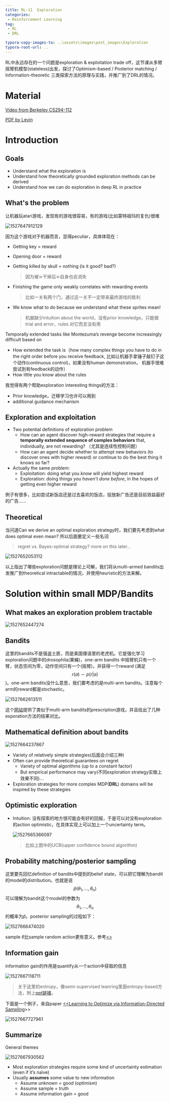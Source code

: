 ```yaml
---
title: RL-11  Exploration
categories:
 - Reinforcement Learning
tag:
 - RL
 - DRL

typora-copy-images-to: ..\assets\images\post_images\Exploration
typora-root-url: ..
---
```


RL中永远存在的一个问题是exploration & exploitation trade off，这节课从多臂摇臂机模型(stateless)出发，探讨了Optimism-based / Posterior matching / Information-theoretic 三类探索方法的原理与实践，并推广到了DRL的情况。

# Material

[Video from Berkeley CS294-112](https://www.bilibili.com/video/av20957290/index_15.html?t=4715)

[PDF by Levin](http://rail.eecs.berkeley.edu/deeprlcourse-fa17/f17docs/lecture_13_exploration.pdf)

# Introduction

## Goals

* Understand what the exploration is
* Understand how theoretically grounded exploration methods can be derived
* Understand how we can do exploration in deep RL in practice 

## What's the problem

让机器玩atari游戏，发现有的游戏很容易，有的游戏(比如蒙特祖玛的复仇)很难

![1527647912129](/assets/images/post_images/Exploration/1527647912129.png)

因为这个游戏对于机器而言，显得peculiar，具体体现在：

* Getting key = reward

* Opening door = reward 

* Getting killed by skull = nothing (is it good? bad?) 

  > 因为被☠干掉后☠自身也会消失

* Finishing the game only weakly correlates with rewarding events

  > 比如一关有两个门，通过这一关不一定带来最终游戏的胜利

* We know what to do because we understand what these sprites mean! 

  > 机器缺少intuition about the world，没有prior knowledge，只能做trial and error，rules 对它而言没有用

  

Temporally extended tasks like Montezuma’s revenge become increasingly difficult based on

  * How extended the task is（how many complex things you have to do in the right order before you receive feedback, 比如让机器手拿锤子敲钉子这个动作(continuous control)，如果没有human demonstration， 机器手很难尝试到有feedback的动作）
  * How little you know about the rules 

我觉得有两个帮助exploration interesting things的方法：

* Prior knowledge，迁移学习也许可以用到
* additional guidance mechanism 

## Exploration and exploitation 

* Two potential definitions of exploration problem 
  * How can an agent discover high-reward strategies that require a **temporally extended sequence of complex behaviors** that, individually, are not rewarding? （尤其是连续性控制问题）
  * How can an agent decide whether to attempt new behaviors (to discover ones with higher reward) or continue to do the best thing it knows so far? 
* Actually the same problem: 
  * Exploitation: doing what you *know* will yield highest reward 
  * Exploration: doing things you *haven’t done before*, in the hopes of getting even higher reward 

例子有很多，比如尝试新饭店还是过去喜欢的饭店，投放新广告还是目前效益最好的广告......

## Theoretical

当问道Can we derive an optimal exploration strategy时，我们要先考虑到what does optimal even mean? 所以后面要定义一些名词

>  regret vs. Bayes-optimal strategy? more on this later… 

![1527652053112](/assets/images/post_images/Exploration/1527652053112.png)

以上指出了哪些exploration问题是理论上可解，我们将从multi-armed bandits出发推广到theoretical intractable的情况，并使用heuristic的方法来解。

# Solution within small MDP/Bandits

## What makes an exploration problem tractable

![1527652447274](/assets/images/post_images/Exploration/1527652447274.png)

## Bandits

这里的bandits不是强盗土匪，而是美国俚语里的老虎机。它是强化学习exploration问题中的drosophila(果蝇)，one-arm bandits 中摇臂机只有一个臂，状态空间为零，动作空间只有一个(摇臂)，并获得一个reward (满足
$$
r(a)\sim p(r|a)
$$
)。one-arm bandits没什么意思，我们要考虑的是multi-arm bandits。注意每个arm的reward都是stochastic。

![1527662613511](/assets/images/post_images/Exploration/1527662613511.png)

这个[网站](http://iosband.github.io/2015/07/28/Beat-the-bandit.html)提供了类似于multi-arm bandits的prescription游戏，并且给出了几种exporation方法的结果对比。

## Mathematical definition about bandits

![1527664237867](/assets/images/post_images/Exploration/1527664237867.png)

* Variety of relatively simple strategies(后面会介绍三种)
* Often can provide theoretical guarantees on regret
  * Variety of optimal algorithms (up to a constant factor)
  * But empirical performance may vary(不同exploration strategy实做上效果不同)… 
* Exploration strategies for more complex MDP(**DRL**) domains will be inspired by these strategies 

## Optimistic exploration

* Intuition: 没有探索的地方很可能会有好的回报，于是可以对没有exploration的action optimistic，在具体实现上可以加上一个uncertainty term。

  ![1527665366097](/assets/images/post_images/Exploration/1527665366097.png)

  > 比如上图中的UCB(upper confidence bound algorithm)

## Probability matching/posterior sampling 

这里要先回忆definition of bandits中提到的belief state，可以把它理解为bandit的model的distribution。也就是说
$$
\hat{p}(\theta_1, ...,\theta_n)
$$
可以理解为bandit这个model的参数为
$$
\theta_1,...,\theta_n
$$
的概率为$\hat{p}$。posterior sampling的过程如下：

![1527666474020](/assets/images/post_images/Exploration/1527666474020.png)

sample $\theta$比sample random action更有意义。参考[<<An Empirical Evaluation of Thompson Sampling>>](https://www.microsoft.com/en-us/research/wp-content/uploads/2016/02/thompson.pdf)

## Information gain 

information gain的作用是quantify从一个action中获取的信息

![1527667118711](/assets/images/post_images/Exploration/1527667118711.png)

> 关于这里的entropy，像semi-supervised leanring里面entropy-based方法，附上[ppt链接](http://speech.ee.ntu.edu.tw/~tlkagk/courses/ML_2017/Lecture/semi.pdf)。

下面是一个例子，来自paper [<<Learning to Optimize via Information-Directed Sampling](https://arxiv.org/abs/1403.5556)>>

![1527667727961](/assets/images/post_images/Exploration/1527667727961.png)

## Summarize

General themes

![1527667930562](/assets/images/post_images/Exploration/1527667930562.png)

* Most exploration strategies require some kind of uncertainty estimation (even if it’s naïve) 
* Usually **assumes** some value to new information
  * Assume unknown = good (optimism)
  * Assume sample = truth
  * Assume information gain = good 